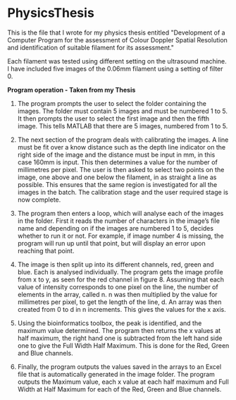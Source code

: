 # PhysicsThesis
This is the file that I wrote for my physics thesis entitled "Development of a Computer Program for the assessment of Colour Doppler Spatial Resolution and identification of suitable filament for its assessment."

Each filament was tested using different setting on the ultrasound machine. I have included five images of the 0.06mm filament using a setting of filter 0.

**Program operation - Taken from my Thesis**

1) The program prompts the user to select the folder containing the images. The folder must contain 5 images and must be numbered 1 to 5. It then prompts the user to select the first image and then the fifth image. This tells MATLAB that there are 5 images, numbered from 1 to 5.

2) The next section of the program deals with calibrating the images. A line must be fit over a know distance such as the depth line indicator on the right side of the image and the distance must be input in mm, in this case 160mm is input. This then determines a value for the number of millimetres per pixel. The user is then asked to select two points on the image, one above and one below the filament, in as straight a line as possible. This ensures that the same region is investigated for all the images in the batch. The calibration stage and the user required stage is now complete.

3) The program then enters a loop, which will analyse each of the images in the folder. First it reads the number of characters in the image’s file name and depending on if the images are numbered 1 to 5, decides whether to run it or not. For example, if image number 4 is missing, the program will run up until that point, but will display an error upon reaching that point.

4) The image is then split up into its different channels, red, green and blue. Each is analysed individually. The program gets the image profile from x to y, as seen for the red channel in figure 8. Assuming that each value of intensity corresponds to one pixel on the line, the number of elements in the array, called n. n was then multiplied by the value for millimetres per pixel, to get the length of the line, d. An array was then created from 0 to d in n increments. This gives the values for the x axis. 

5) Using the bioinformatics toolbox, the peak is identified, and the maximum value determined. The program then returns the x values at half maximum, the right hand one is subtracted from the left hand side one to give the Full Width Half Maximum. This is done for the Red, Green and Blue channels.

6) Finally, the program outputs the values saved in the arrays to an Excel file that is automatically generated in the image folder. The program outputs the Maximum value, each x value at each half maximum and Full Width at Half Maximum for each of the Red, Green and Blue channels.